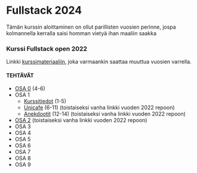 # Fullstack 2024
Tämän kurssin aloittaminen on ollut parillisten vuosien perinne, jospa kolmannella kerralla saisi homman vietyä ihan maaliin saakka

### Kurssi Fullstack open 2022
Linkki [kurssimateriaaliin](https://fullstackopen.com/), joka varmaankin saattaa muuttua vuosien varrella.

#### TEHTÄVÄT
* [OSA 0](https://github.com/ellikiiski/Fullstack-2024/tree/main/Osa%200) (4-6)
* OSA 1
  * [Kurssitiedot](https://github.com/ellikiiski/Fullstack-2024/tree/main/Osa%201/Kurssitiedot) (1-5)
  * [Unicafe](https://github.com/ellikiiski/Fullstack-2022/tree/main/osa-1/unicafe/src) (6-11) (toistaiseksi vanha linkki vuoden 2022 repoon)
  * [Anekdootit](https://github.com/ellikiiski/Fullstack-2022/tree/main/osa-1/anekdootit/src) (12-14) (toistaiseksi vanha linkki vuoden 2022 repoon)
* [OSA 2](https://github.com/ellikiiski/Fullstack-2022/tree/main/osa-2) (toistaiseksi vanha linkki vuoden 2022 repoon)
* OSA 3
* OSA 4
* OSA 5
* OSA 6
* OSA 7
* OSA 8
* OSA 9

